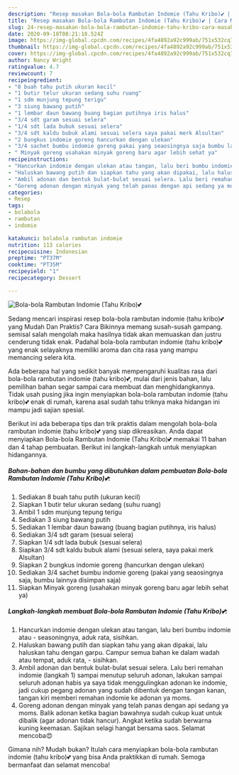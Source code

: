 ```yaml
---
description: "Resep masakan Bola-bola Rambutan Indomie (Tahu Kribo)💕 | Cara Masak Bola-bola Rambutan Indomie (Tahu Kribo)💕 Yang Bikin Ngiler"
title: "Resep masakan Bola-bola Rambutan Indomie (Tahu Kribo)💕 | Cara Masak Bola-bola Rambutan Indomie (Tahu Kribo)💕 Yang Bikin Ngiler"
slug: 24-resep-masakan-bola-bola-rambutan-indomie-tahu-kribo-cara-masak-bola-bola-rambutan-indomie-tahu-kribo-yang-bikin-ngiler
date: 2020-09-18T08:21:18.524Z
image: https://img-global.cpcdn.com/recipes/4fa4892a92c999ab/751x532cq70/bola-bola-rambutan-indomie-tahu-kribo💕-foto-resep-utama.jpg
thumbnail: https://img-global.cpcdn.com/recipes/4fa4892a92c999ab/751x532cq70/bola-bola-rambutan-indomie-tahu-kribo💕-foto-resep-utama.jpg
cover: https://img-global.cpcdn.com/recipes/4fa4892a92c999ab/751x532cq70/bola-bola-rambutan-indomie-tahu-kribo💕-foto-resep-utama.jpg
author: Nancy Wright
ratingvalue: 4.7
reviewcount: 7
recipeingredient:
- "8 buah tahu putih ukuran kecil"
- "1 butir telur ukuran sedang suhu ruang"
- "1 sdm munjung tepung terigu"
- "3 siung bawang putih"
- "1 lembar daun bawang buang bagian putihnya iris halus"
- "3/4 sdt garam sesuai selera"
- "1/4 sdt lada bubuk sesuai selera"
- "3/4 sdt kaldu bubuk alami sesuai selera saya pakai merk Alsultan"
- "2 bungkus indomie goreng hancurkan dengan ulekan"
- "3/4 sachet bumbu indomie goreng pakai yang seaosingnya saja bumbu lainnya disimpan saja"
- " Minyak goreng usahakan minyak goreng baru agar lebih sehat ya"
recipeinstructions:
- "Hancurkan indomie dengan ulekan atau tangan, lalu beri bumbu indomie atau   seasoningnya, aduk rata, sisihkan."
- "Haluskan bawang putih dan siapkan tahu yang akan dipakai, lalu haluskan tahu dengan garpu. Campur semua bahan ke dalam wadah atau tempat, aduk rata,   sisihkan."
- "Ambil adonan dan bentuk bulat-bulat sesuai selera. Lalu beri remahan indomie (langkah 1) sampai menutup seluruh adonan, lakukan sampai seluruh adonan habis ya saya tidak menggulingkan adonan ke indomie, jadi cukup pegang adonan yang sudah dibentuk dengan tangan kanan, tangan kiri memberi remahan indomie ke adonan ya moms."
- "Goreng adonan dengan minyak yang telah panas dengan api sedang ya moms. Balik adonan ketika bagian bawahnya sudah cukup kuat untuk dibalik (agar adonan tidak hancur). Angkat ketika sudah berwarna kuning keemasan. Sajikan selagi hangat bersama saos. Selamat mencoba😍"
categories:
- Resep
tags:
- bolabola
- rambutan
- indomie

katakunci: bolabola rambutan indomie 
nutrition: 113 calories
recipecuisine: Indonesian
preptime: "PT37M"
cooktime: "PT35M"
recipeyield: "1"
recipecategory: Dessert

---
```



![Bola-bola Rambutan Indomie (Tahu Kribo)💕](https://img-global.cpcdn.com/recipes/4fa4892a92c999ab/751x532cq70/bola-bola-rambutan-indomie-tahu-kribo💕-foto-resep-utama.jpg)

Sedang mencari inspirasi resep bola-bola rambutan indomie (tahu kribo)💕 yang Mudah Dan Praktis? Cara Bikinnya memang susah-susah gampang. semisal salah mengolah maka hasilnya tidak akan memuaskan dan justru cenderung tidak enak. Padahal bola-bola rambutan indomie (tahu kribo)💕 yang enak selayaknya memiliki aroma dan cita rasa yang mampu memancing selera kita.



Ada beberapa hal yang sedikit banyak mempengaruhi kualitas rasa dari bola-bola rambutan indomie (tahu kribo)💕, mulai dari jenis bahan, lalu pemilihan bahan segar sampai cara membuat dan menghidangkannya. Tidak usah pusing jika ingin menyiapkan bola-bola rambutan indomie (tahu kribo)💕 enak di rumah, karena asal sudah tahu triknya maka hidangan ini mampu jadi sajian spesial.


Berikut ini ada beberapa tips dan trik praktis dalam mengolah bola-bola rambutan indomie (tahu kribo)💕 yang siap dikreasikan. Anda dapat menyiapkan Bola-bola Rambutan Indomie (Tahu Kribo)💕 memakai 11 bahan dan 4 tahap pembuatan. Berikut ini langkah-langkah untuk menyiapkan hidangannya.

<!--inarticleads1-->

##### Bahan-bahan dan bumbu yang dibutuhkan dalam pembuatan Bola-bola Rambutan Indomie (Tahu Kribo)💕:

1. Sediakan 8 buah tahu putih (ukuran kecil)
1. Siapkan 1 butir telur ukuran sedang (suhu ruang)
1. Ambil 1 sdm munjung tepung terigu
1. Sediakan 3 siung bawang putih
1. Sediakan 1 lembar daun bawang (buang bagian putihnya, iris halus)
1. Sediakan 3/4 sdt garam (sesuai selera)
1. Siapkan 1/4 sdt lada bubuk (sesuai selera)
1. Siapkan 3/4 sdt kaldu bubuk alami (sesuai selera, saya pakai merk Alsultan)
1. Siapkan 2 bungkus indomie goreng (hancurkan dengan ulekan)
1. Sediakan 3/4 sachet bumbu indomie goreng (pakai yang seaosingnya saja, bumbu lainnya disimpan saja)
1. Siapkan  Minyak goreng (usahakan minyak goreng baru agar lebih sehat ya)




<!--inarticleads2-->

##### Langkah-langkah membuat Bola-bola Rambutan Indomie (Tahu Kribo)💕:

1. Hancurkan indomie dengan ulekan atau tangan, lalu beri bumbu indomie atau  -  seasoningnya, aduk rata, sisihkan.
1. Haluskan bawang putih dan siapkan tahu yang akan dipakai, lalu haluskan tahu dengan garpu. Campur semua bahan ke dalam wadah atau tempat, aduk rata,  -  sisihkan.
1. Ambil adonan dan bentuk bulat-bulat sesuai selera. Lalu beri remahan indomie (langkah 1) sampai menutup seluruh adonan, lakukan sampai seluruh adonan habis ya saya tidak menggulingkan adonan ke indomie, jadi cukup pegang adonan yang sudah dibentuk dengan tangan kanan, tangan kiri memberi remahan indomie ke adonan ya moms.
1. Goreng adonan dengan minyak yang telah panas dengan api sedang ya moms. Balik adonan ketika bagian bawahnya sudah cukup kuat untuk dibalik (agar adonan tidak hancur). Angkat ketika sudah berwarna kuning keemasan. Sajikan selagi hangat bersama saos. Selamat mencoba😍




Gimana nih? Mudah bukan? Itulah cara menyiapkan bola-bola rambutan indomie (tahu kribo)💕 yang bisa Anda praktikkan di rumah. Semoga bermanfaat dan selamat mencoba!
